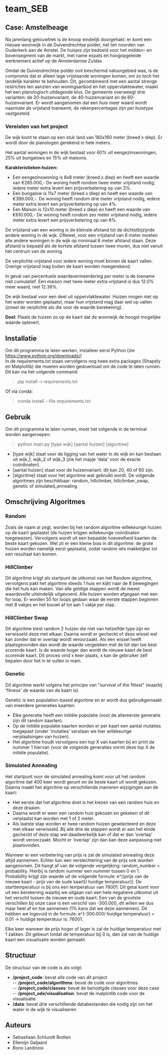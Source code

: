 # team_SEB

## Case: Amstelheage
Na jarenlang getouwtrek is de knoop eindelijk doorgehakt: er komt een nieuwe woonwijk in de Duivendrechtse polder, net ten noorden van Ouderkerk aan de Amstel. De huisjes zijn bedoeld voor het midden- en bovensegment van de markt, met name expats en hoogopgeleide werknemers actief op de Amsterdamse Zuidas.  

Omdat de Duivendrechtse polder ooit beschermd natuurgebied was, is de compromis dat er alleen lage vrijstaande woningen komen, om zo toch het landelijk karakter te behouden. Dit, gecombineerd met een aantal strenge restricties ten aanzien van woningaanbod en het oppervlaktewater, maakt het een planologisch uitdagende klus. De gemeente overweegt drie varianten: de 20-huizenvariant, de 40-huizenvariant en de 60-huizenvariant. Er wordt aangenomen dat een huis meer waard wordt naarmate de vrijstand toeneemt, de rekenpercentages zijn per huistype vastgesteld.

### Vereisten van het project
De wijk komt te staan op een stuk land van 180x160 meter (breed x diep). Er wordt door de planologen gerekend in hele meters.

Het aantal woningen in de wijk bestaat voor 60% uit eengezinswoningen, 25% uit bungalows en 15% uit maisons.

**Karakteristieken huizen:**
- Een eengezinswoning is 8x8 meter (breed x diep) en heeft een waarde van €285.000,- De woning heeft rondom twee meter vrijstand nodig; iedere meter extra levert een prijsverbetering op van 3%.
- Een bungalow is 11x7 meter (breed x diep) en heeft een waarde van €399.000,-. De woning heeft rondom drie meter vrijstand nodig, iedere meter extra levert een prijsverbetering op van 4%.
- Een Maison is 12x10 meter (breed x diep) en heeft een waarde van €610.000,- De woning heeft rondom zes meter vrijstand nodig, iedere meter extra levert een prijsverbetering op van 6%.

De vrijstand van een woning is de kleinste afstand tot de dichtstbijzijnde andere woning in de wijk. Oftewel, voor een vrijstand van 6 meter moeten alle andere woningen in de wijk op minimaal 6 meter afstand staan. Deze afstand is bepaald als de kortste afstand tussen twee muren, dus niet vanuit het centrum van de woning.

De verplichte vrijstand voor iedere woning moet binnen de kaart vallen. Overige vrijstand mag buiten de kaart worden meegerekend.

In geval van percentuele waardevermeerdering per meter is de toename niet cumulatief. Een maison met twee meter extra vrijstand is dus 12.0% meer waard, niet 12.36%.

De wijk bestaat voor een deel uit oppervlaktewater. Huizen mogen niet op het water worden geplaatst, maar hun vrijstand mag daar wel op vallen (zowel de verplichte als die voor de waarde berekening).

**Doel:**
Plaats de huizen zo op de kaart dat de woonwijk de hoogst mogelijke waarde oplevert.

## Installatie
Om dit programma te laten werken, installeer eerst Python (zie https://www.python.org/downloads/)  
In de requirements.txt staan vervolgens nog twee extra packages (Shapely en Matplotlib) die moeten worden gedownload om de code te laten runnen.  
Dit kan via het volgende command:  

> pip install -r requirements.txt

Of via conda:  

> conda install --file requirements.txt


## Gebruik
Om dit programma te laten runnen, moet het volgende in de terminal worden aangeroepen:  

> python main.py [type wijk] [aantal huizen] [algoritme]

- [type wijk] staat voor de ligging van het water in de wijk en kan bestaan uit wijk_1, wijk_2 of wijk_3 (zie het mapje 'data' voor de exacte coördinaten).
- [aantal huizen] staat voor de huizenvariant: dit kan 20, 40 of 60 zijn.
- [algoritme] staat voor het algoritme wat gebruikt wordt. De volgende algoritmes zijn beschikbaar: random, hillclimber, hillclimber_swap, genetic of simulated_annealing.

## Omschrijving Algoritmes

### Random
Zoals de naam al zegt, worden bij het random algoritme willekeurige huizen op de kaart geplaatst (de huizen krijgen willekeurige coördinaten toegewezen). Vervolgens wordt uit een bepaalde hoeveelheid kaarten de beste kaart gekozen.
Wel zit er een kleine bias in dit algoritme: de grote huizen worden namelijk eerst geplaatst, zodat random iets makkelijker tot een resultaat kan komen.

### HillClimber
Dit algoritme krijgt als startpunt de uitkomst van het Random algoritme, vervolgens pakt het algoritme steeds 1 huis en kijkt naar de 8 bewegingen die het huis kan maken. Van alle geldige stappen wordt de meest waardevolle uiteindelijk uitgevoerd. Alle huizen worden afgegaan met een for loop. Er worden 55 for loops gedaan waar de eerste stappen beginnen met 8 vakjes en het bouwt af tot aan 1 vakje per stap.

### HillClimber Swap
Dit algoritme kiest random 2 huizen die niet van hetzelfde type zijn en verwisseld deze met elkaar. Daarna wordt er gecheckt of deze wissel wel kan zonder dat er overlap wordt veroorzaakt. Als een wissel heeft plaatsgevonden dan wordt de waarde vergeleken met de tot dan toe best scorende kaart. Is de waarde hoger dan wordt de nieuwe kaart de best scorende kaart. Dit proces vind x keer plaats, x kan de gebruiker zelf bepalen door het in te vullen in main. 

### Genetic
Dit algoritme werkt volgens het principe van "survival of the fittest" (waarbij 'fitness' de waarde van de kaart is).  

Genetic is een population-based algoritme en er wordt dus gebruikgemaakt van meerdere generaties kaarten: 
- Elke generatie heeft een initiële populatie (voor de allereerste generatie zijn dit random kaarten). 
- Op de initiële populatie kaarten worden er per kaart een aantal mutaties toegepast (onder 'mutaties' verstaan we hier willekeurige verplaatsingen van huizen).
- Het algoritme houdt vervolgens een top X van kaarten bij en print de nummer 1 hiervan (voor de volgende generaties vormt deze top X de initiële populatie).


### Simulated Annealing
Het startpunt voor de simulated annealing komt voor uit het random algoritme dat 400 keer wordt gerunt en de beste kaart uit wordt gekozen. Daarna maakt het algoritme op verschillende manieren wijzigingen aan de kaart:
- Het eerste dat het algoritme doet is het kiezen van een random huis en deze draaien. 
- Daarna wordt er weer een random huis gekozen en gekeken of dit verplaatst kan worden met 1 of 2 meter.
- Als laatste stap worden er twee random huizen geselecteerd en deze met elkaar verwisseld. 
Bij alle drie de stappen wordt er aan het einde gecheckt of deze stap wel daadwerkelijk kan of dat er dan ‘overlap’ wordt veroorzaakt. Mocht er ‘overlap’ zijn dan kan deze aanpassing niet plaatsvinden. 

Wanneer er een verbetering van prijs is zal de simulated annealing deze altijd aannemen. Echter kan een verslechtering van de prijs ook worden aangenomen. Dit hangt af van de volgende vergelijking: random_number < probability. Hierbij is random nummer een nummer tussen 0 en 1. Probability krijgt zijn waarde uit de volgende formule: 
e^((prijs van de nieuwe kaart - prijs van de oude kaart)/ huidige temperatuur)).
De starttemperatuur is bij ons een temperatuur van 76001. Dit getal komt voor uit een berekening waarbij we uitgaan van een hele negatieve uitkomst uit het verschil tussen de nieuwe en oude kaart. Een van de grootste verschillen bij onze case is een verschil van -300.000, dit willen we dus maar heel af en toe aannemen (1% kans dat we deze aannemen). Dit hebben we ingevuld in de formule: 
e^(-300.000/ huidige temperatuur) = 0.01 → huidige temperatuur is: 76001. 

Elke keer wanneer de prijs hoger of lager is zal de huidige temperatuur met 1 zakken. Dit gebeurt totdat de temperatuur bij 0 is, dan zal van de huidige kaart een visualisatie worden gemaakt.

## Structuur
De structuur van de code is als volgt:

- **/project_code**: bevat alle code van dit project  
-- **/project_code/algorithms**: bevat de code voor algoritmes  
-- **/project_code/classes**: bevat de benodigde classes voor deze case  
-- **/project_ode/visualisation**: bevat de matplotlib code voor de visualisatie  
- **/data**: bevat drie verschillende databestanden die nodig zijn om het water in de wijk te visualiseren

## Auteurs 
- Sebastiaan Schlundt Bodien
- Ellemijn Galjaard
- Bono Lardinois






